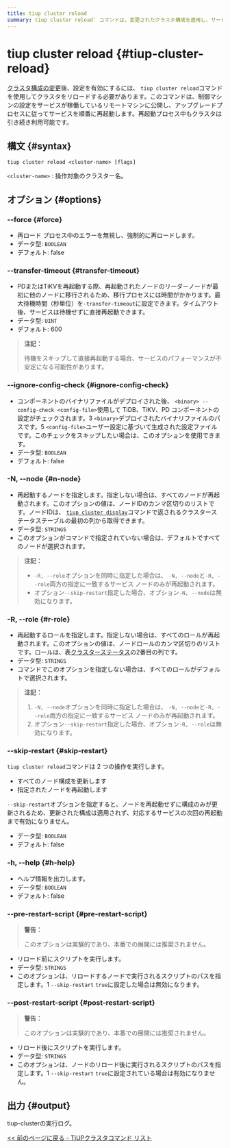```yaml
---
title: tiup cluster reload
summary: tiup cluster reload` コマンドは、変更されたクラスタ構成を適用し、サービスを再起動するために使用されます。`--force` で強制実行、`--transfer-timeout` で転送タイムアウトを設定、` --ignore-config-check で設定チェックを無視、` -N 、 --node でノードを指定、` -R 、 --role でロールを指定、`--skip-restart` で再起動をスキップできます。出力はtiup-clusterの実行ログです。
---
```


# tiup cluster reload {#tiup-cluster-reload}

[クラスタ構成の変更](/tiup/tiup-component-cluster-edit-config.md)後、設定を有効にするには、 `tiup cluster reload`コマンドを使用してクラスタをリロードする必要があります。このコマンドは、制御マシンの設定をサービスが稼働しているリモートマシンに公開し、アップグレードプロセスに従ってサービスを順番に再起動します。再起動プロセス中もクラスタは引き続き利用可能です。

## 構文 {#syntax}

```shell
tiup cluster reload <cluster-name> [flags]
```

`<cluster-name>` : 操作対象のクラスター名。

## オプション {#options}

### &#x20;--force {#force}

-   再ロード プロセス中のエラーを無視し、強制的に再ロードします。
-   データ型: `BOOLEAN`
-   デフォルト: false

### --transfer-timeout {#transfer-timeout}

-   PDまたはTiKVを再起動する際、再起動されたノードのリーダーノードが最初に他のノードに移行されるため、移行プロセスには時間がかかります。最大待機時間（秒単位）を`-transfer-timeout`に設定できます。タイムアウト後、サービスは待機せずに直接再起動できます。
-   データ型: `UINT`
-   デフォルト: 600

> **注記：**
>
> 待機をスキップして直接再起動する場合、サービスのパフォーマンスが不安定になる可能性があります。

### --ignore-config-check {#ignore-config-check}

-   コンポーネントのバイナリファイルがデプロイされた後、 `<binary> --config-check <config-file>`使用して TiDB、TiKV、PD コンポーネントの設定がチェックされます。3 `<binary>`デプロイされたバイナリファイルのパスです。5 `<config-file>`ユーザー設定に基づいて生成された設定ファイルです。このチェックをスキップしたい場合は、このオプションを使用できます。
-   データ型: `BOOLEAN`
-   デフォルト: false

### -N, --node {#n-node}

-   再起動するノードを指定します。指定しない場合は、すべてのノードが再起動されます。このオプションの値は、ノードIDのカンマ区切りのリストです。ノードIDは、 [`tiup cluster display`](/tiup/tiup-component-cluster-display.md)コマンドで返されるクラスターステータステーブルの最初の列から取得できます。
-   データ型: `STRINGS`
-   このオプションがコマンドで指定されていない場合は、デフォルトですべてのノードが選択されます。

> **注記：**
>
> -   `-R, --role`オプションを同時に指定した場合は、 `-N, --node`と`-R, --role`両方の指定に一致するサービス ノードのみが再起動されます。
> -   オプション`--skip-restart`指定した場合、オプション`-N, --node`は無効になります。

### -R, --role {#r-role}

-   再起動するロールを指定します。指定しない場合は、すべてのロールが再起動されます。このオプションの値は、ノードロールのカンマ区切りのリストです。ロールは、表[クラスターステータス](/tiup/tiup-component-cluster-display.md)の2番目の列です。
-   データ型: `STRINGS`
-   コマンドでこのオプションを指定しない場合は、すべてのロールがデフォルトで選択されます。

> **注記：**
>
> 1.  `-N, --node`オプションを同時に指定した場合は、 `-N, --node`と`-R, --role`両方の指定に一致するサービス ノードのみが再起動されます。
> 2.  オプション`--skip-restart`指定した場合、オプション`-R, --role`は無効になります。

### --skip-restart {#skip-restart}

`tiup cluster reload`コマンドは 2 つの操作を実行します。

-   すべてのノード構成を更新します
-   指定されたノードを再起動します

`--skip-restart`オプションを指定すると、ノードを再起動せずに構成のみが更新されるため、更新された構成は適用されず、対応するサービスの次回の再起動まで有効になりません。

-   データ型: `BOOLEAN`
-   デフォルト: false

### -h, --help {#h-help}

-   ヘルプ情報を出力します。
-   データ型: `BOOLEAN`
-   デフォルト: false

### --pre-restart-script {#pre-restart-script}

> **警告：**
>
> このオプションは実験的であり、本番での展開には推奨されません。

-   リロード前にスクリプトを実行します。
-   データ型: `STRINGS`
-   このオプションは、リロードするノードで実行されるスクリプトのパスを指定します。1 `--skip-restart` `true`に設定した場合は無効になります。

### --post-restart-script {#post-restart-script}

> **警告：**
>
> このオプションは実験的であり、本番での展開には推奨されません。

-   リロード後にスクリプトを実行します。
-   データ型: `STRINGS`
-   このオプションは、ノードのリロード後に実行されるスクリプトのパスを指定します。1 `--skip-restart` `true`に設定されている場合は有効になりません。

## 出力 {#output}

tiup-clusterの実行ログ。

[&lt;&lt; 前のページに戻る - TiUPクラスタコマンド リスト](/tiup/tiup-component-cluster.md#command-list)
